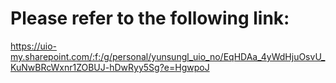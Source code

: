 # Please refer to the following link:
https://uio-my.sharepoint.com/:f:/g/personal/yunsungl_uio_no/EqHDAa_4yWdHjuOsvU_KuNwBRcWxnr1ZOBUJ-hDwRyy5Sg?e=HgwpoJ

